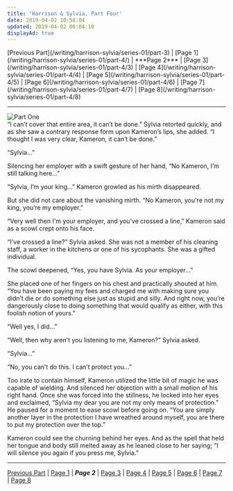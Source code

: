 ```yaml
---
title: 'Harrison & Sylvia, Part Four'
date: 2019-04-02 10:58:04
updated: 2019-04-02 06:04:10
displayAd: true
---
```

<p class="center">[Previous Part](/writing/harrison-sylvia/series-01/part-3) | [Page 1](/writing/harrison-sylvia/series-01/part-4/) | <span class="current-page">***Page 2***</span> | [Page 3](/writing/harrison-sylvia/series-01/part-4/3) | [Page 4](/writing/harrison-sylvia/series-01/part-4/4) | [Page 5](/writing/harrison-sylvia/series-01/part-4/5) | [Page 6](/writing/harrison-sylvia/series-01/part-4/6) | [Page 7](/writing/harrison-sylvia/series-01/part-4/7) | [Page 8](/writing/harrison-sylvia/series-01/part-4/8) </p><hr class="clear-both center-fade"/><div class="embedded-image-left"><img src="/writing/harrison-sylvia/series-01/part-4/hs104.jpg" alt="Part One" style="max-height: 275px;"/></div>“I can’t cover that entire area, it can’t be done.” Sylvia retorted quickly, and as she saw a contrary response form upon Kameron’s lips, she added. “I thought I was very clear, Kameron, it can’t be done.”

“Sylvia…”

Silencing her employer with a swift gesture of her hand, “No Kameron, I’m still talking here...”

“Sylvia, I’m your king...” Kameron growled as his mirth disappeared.

But she did not care about the vanishing mirth. “No Kameron, you're not my king, you’re my employer.”

“Very well then I'm your employer, and you’ve crossed a line,” Kameron said as a scowl crept onto his face.

“I've crossed a line?” Sylvia asked. She was not a member of his cleaning staff, a worker in the kitchens or one of his sycophants. She was a gifted individual.

The scowl deepened, “Yes, you have Sylvia. As your employer…”

She placed one of her fingers on his chest and practically shouted at him. “You have been paying my fees and charged me with making sure you didn’t die or do something else just as stupid and silly. And right now, you’re dangerously close to doing something that would qualify as either, with this foolish notion of yours.”

“Well yes, I did...”

“Well, then why aren't you listening to me, Kameron?” Sylvia asked.

“Sylvia…”

“No, you can’t do this. I can’t protect you…”

Too irate to contain himself, Kameron utilized the little bit of magic he was capable of wielding. And silenced her objection with a small motion of his right hand. Once she was forced into the stillness, he locked into her eyes and exclaimed, “Sylvia my dear you are not my only means of protection.” He paused for a moment to ease scowl before going on. “You are simply another layer in the protection I have wreathed around myself, you are there to put my protection over the top.”

Kameron could see the churning behind her eyes. And as the spell that held her tongue and body still melted away as he leaned close to her saying; “I will silence you again if you press me, Sylvia.”<hr class="clear-both center-fade"/><p class="center">[Previous Part](/writing/harrison-sylvia/series-01/part-3) | [Page 1](/writing/harrison-sylvia/series-01/part-4/) | <span class="current-page">***Page 2***</span> | [Page 3](/writing/harrison-sylvia/series-01/part-4/3) | [Page 4](/writing/harrison-sylvia/series-01/part-4/4) | [Page 5](/writing/harrison-sylvia/series-01/part-4/5) | [Page 6](/writing/harrison-sylvia/series-01/part-4/6) | [Page 7](/writing/harrison-sylvia/series-01/part-4/7) | [Page 8](/writing/harrison-sylvia/series-01/part-4/8) </p>